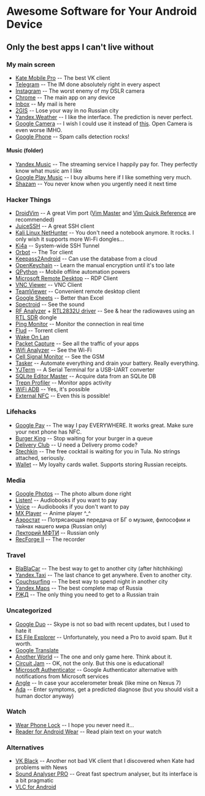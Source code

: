 # Awesome Software for Your Android Device
## Only the best apps I can't live without


### My main screen

* [Kate Mobile Pro](https://play.google.com/store/apps/details?id=com.perm.kate_new_6) -- The best VK client
* [Telegram](https://play.google.com/store/apps/details?id=org.telegram.messenger) -- The IM done absolutely right in every aspect
* [Instagram](https://play.google.com/store/apps/details?id=com.instagram.android) -- The worst enemy of my DSLR camera
* [Chrome](https://play.google.com/store/apps/details?id=com.android.chrome) -- The main app on any device
* [Inbox](https://play.google.com/store/apps/details?id=com.google.android.apps.inbox) -- My mail is here
* [2GIS](https://play.google.com/store/apps/details?id=ru.dublgis.dgismobile) -- Lose your way in no Russian city
* [Yandex.Weather](https://play.google.com/store/apps/details?id=ru.yandex.weatherplugin) -- I like the interface. The prediction is never perfect.
* [Google Camera](https://www.apkmirror.com/apk/google-inc/camera/) -- I wish I could use it instead of [this](https://www.apkmirror.com/apk/hmd-global/nokia-camera-new/). Open Camera is even worse IMHO.
* [Google Phone](https://www.apkmirror.com/apk/google-inc/google-phone/) -- Spam calls detection rocks!


#### Music (folder)

* [Yandex.Music](https://play.google.com/store/apps/details?id=ru.yandex.music) -- The streaming service I happily pay for. They perfectly know what music am I like
* [Google Play Music](https://play.google.com/store/apps/details?id=com.google.android.music) -- I buy albums here if I like something very much.
* [Shazam](https://play.google.com/store/apps/details?id=com.shazam.android) -- You never know when you urgently need it next time


### Hacker Things

* [DroidVim](https://play.google.com/store/apps/details?id=com.droidvim) -- A great Vim port ([Vim Master](https://play.google.com/store/apps/details?id=develop.example.beta1139.vimmaster) and [Vim Quick Reference](https://play.google.com/store/apps/details?id=com.llerrad.vimreference) are recommended)
* [JuiceSSH](https://play.google.com/store/apps/details?id=com.sonelli.juicessh) -- A great SSH client
* [Kali Linux NetHunter](https://www.kali.org/kali-linux-nethunter/) -- You don't need a notebook anymore. It rocks. I only wish it supports more Wi-Fi dongles...
* [Ki4a](https://play.google.com/store/apps/details?id=com.staf621.ki4a) -- System-wide SSH Tunnel
* [Orbot](https://play.google.com/store/apps/details?id=org.torproject.android) -- The Tor client
* [Keepass2Android](https://play.google.com/store/apps/details?id=keepass2android.keepass2android) -- Can use the database from a cloud
* [OpenKeychain](https://play.google.com/store/apps/details?id=org.sufficientlysecure.keychain) -- Learn the manual encryption until it's too late
* [QPython](https://play.google.com/store/apps/details?id=org.qpython.qpy) -- Mobile offilne automation powers
* [Microsoft Remote Desktop](https://play.google.com/store/apps/details?id=com.microsoft.rdc.android) -- RDP Client
* [VNC Viewer](https://play.google.com/store/apps/details?id=com.realvnc.viewer.android) -- VNC Client
* [TeamViewer](https://play.google.com/store/apps/details?id=com.teamviewer.teamviewer.market.mobile) -- Convenient remote desktop client
* [Google Sheets](https://play.google.com/store/apps/details?id=com.google.android.apps.docs.editors.sheets) -- Better than Excel
* [Spectroid](https://play.google.com/store/apps/details?id=org.intoorbit.spectrum) -- See the sound
* [RF Analyzer](https://play.google.com/store/apps/details?id=com.mantz_it.rfanalyzer) + [RTL2832U driver](https://play.google.com/store/apps/details?id=marto.rtl_tcp_andro) -- See & hear the radiowaves using an [RTL SDR](https://ru.aliexpress.com/wholesale?SearchText=rtl2832u) dongle
* [Ping Monitor](https://play.google.com/store/apps/details?id=bg.softel.pingmonitor) -- Monitor the connection in real time
* [Flud](https://play.google.com/store/apps/details?id=com.delphicoder.flud) -- Torrent client
* [Wake On Lan](https://play.google.com/store/apps/details?id=co.uk.mrwebb.wakeonlan)
* [Packet Capture](https://play.google.com/store/apps/details?id=app.greyshirts.sslcapture) -- See all the traffic of your apps
* [Wifi Analyzer](https://play.google.com/store/apps/details?id=com.farproc.wifi.analyzer) -- See the Wi-Fi
* [Cell Signal Monitor](https://play.google.com/store/apps/details?id=com.signalmonitoring.gsmsignalmonitoring) -- See the GSM
* [Tasker](https://play.google.com/store/apps/details?id=net.dinglisch.android.taskerm) -- Automate everything and drain your battery. Really everything.
* [YJTerm](https://play.google.com/store/apps/details?id=kr.yjsoft.cyk.bob2) -- A Serial Terminal for a USB-UART converter
* [SQLite Editor Master](https://play.google.com/store/apps/details?id=com.dundastech.sqlitemasterlight) -- Acquire data from an SQLite DB
* [Trepn Profiler](https://play.google.com/store/apps/details?id=com.quicinc.trepn) -- Monitor apps activity
* [WiFi ADB](https://play.google.com/store/apps/details?id=com.ttxapps.wifiadb) -- Yes, it's possible
* [External NFC](https://play.google.com/store/apps/details?id=eu.dedb.nfc.service) -- Even this is possible!



### Lifehacks

* [Google Pay](https://play.google.com/store/apps/details?id=com.google.android.apps.walletnfcrel) -- The way I pay EVERYWHERE. It works great. Make sure your next phone has NFC.
* [Burger King](https://play.google.com/store/apps/details?id=ru.burgerking) -- Stop waiting for your burger in a queue
* [Delivery Club](https://play.google.com/store/apps/details?id=com.deliveryclub) -- U need a Delivery promo code?
* [Stechkin](https://play.google.com/store/apps/details?id=com.loyaltyplant.partner.stechkin) -- The free cocktail is waiting for you in Tula. No strings attached, seriously.
* [Wallet](https://play.google.com/store/apps/details?id=ru.cardsmobile.mw3) -- My loyalty cards wallet. Supports storing Russian receipts.

### Media 

* [Google Photos](https://play.google.com/store/apps/details?id=com.google.android.apps.photos) -- The photo album done right
* [Listen!](https://play.google.com/store/apps/details?id=ru.litres.android.audio) -- Audiobooks if you want to pay
* [Voice](https://play.google.com/store/apps/details?id=de.ph1b.audiobook) -- Audiobooks if you don't want to pay
* [MX Player](https://play.google.com/store/apps/details?id=com.mxtech.videoplayer.ad) -- Anime player \^_\^
* [Аэростат](https://play.google.com/store/apps/details?id=ru.mobileup.aerostat) -- Потрясающая передача от БГ о музыке, философии и тайнах нашего мира (Russian only)
* [Лекторий МФТИ](https://play.google.com/store/apps/details?id=ru.mipt.mlectoriy) -- Russian only
* [RecForge II](https://play.google.com/store/apps/details?id=dje073.android.modernrecforge) -- The recorder

### Travel

* [BlaBlaCar](https://play.google.com/store/apps/details?id=com.comuto) -- The best way to get to another city (after hitchhiking)
* [Yandex.Taxi](https://play.google.com/store/apps/details?id=ru.yandex.taxi) -- The last chance to get anywhere. Even to another city.
* [Couchsurfing](https://play.google.com/store/apps/details?id=com.couchsurfing.mobile.android) -- The best way to spend night in another city
* [Yandex.Maps](https://play.google.com/store/apps/details?id=ru.yandex.yandexmaps) -- The best complete map of Russia
* [РЖД](https://play.google.com/store/apps/details?id=ru.rzd.pass) -- The only thing you need to get to a Russian train

### Uncategorized

* [Google Duo](https://play.google.com/store/apps/details?id=com.google.android.apps.tachyon) -- Skype is not so bad with recent updates, but I used to hate it
* [ES File Explorer](https://play.google.com/store/apps/details?id=com.estrongs.android.pop.pro) -- Unfortunately, you need a Pro to avoid spam. But it worth.
* [Google Translate](https://play.google.com/store/apps/details?id=com.google.android.apps.translate)
* [Another World](https://play.google.com/store/apps/details?id=com.dotemu.anotherworld) -- The one and only game here. Think about it.
* [Circuit Jam](https://play.google.com/store/apps/details?id=com.circuitjam) -- OK, not the only. But this one is educational!
* [Microsoft Authenticator](https://play.google.com/store/apps/details?id=com.azure.authenticator) -- Google Authenticator alternative with notifications from Microsoft services
* [Angle](https://play.google.com/store/apps/details?id=polohalo.ua.angle) -- In case your accelerometer break (like mine on Nexus 7)
* [Ada](https://play.google.com/store/apps/details?id=com.ada.app) -- Enter symptoms, get a predicted diagnose (but you should visit a human doctor anyway)

### Watch

* [Wear Phone Lock](https://play.google.com/store/apps/details?id=net.ddns.axiiim.wearphonelock) -- I hope you never need it...
* [Reader for Android Wear](https://play.google.com/store/apps/details?id=com.smartmadsoft.wear.reader) -- Read plain text on your watch


### Alternatives

* [VK Black](https://play.google.com/store/apps/details?id=com.amberfog.reader) -- Another not bad VK client that I discovered when Kate had problems with News
* [Sound Analyser PRO](https://play.google.com/store/apps/details?id=com.zephyr.soundAnalyserPRO) -- Great fast spectrum analyser, but its interface is a bit pragmatiс
* [VLC for Android](https://play.google.com/store/apps/details?id=org.videolan.vlc)

